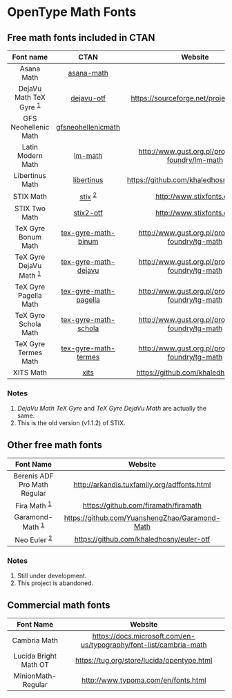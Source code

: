 # OpenType Math Fonts

## Free math fonts included in CTAN

|Font name|CTAN|Website|
|:-:|:-:|:-:|
| Asana Math | [asana-math](https://ctan.org/pkg/asana-math) | |
| DejaVu Math TeX Gyre <sup>[1](#1-1) | [dejavu-otf](https://ctan.org/pkg/dejavu-otf) | <https://sourceforge.net/projects/dejavu> |
| GFS Neohellenic Math | [gfsneohellenicmath](https://ctan.org/pkg/gfsneohellenicmath) | |
| Latin Modern Math | [lm-math](https://ctan.org/pkg/lm-math) | <http://www.gust.org.pl/projects/e-foundry/lm-math> |
| Libertinus Math | [libertinus](https://ctan.org/pkg/libertinus) | <https://github.com/khaledhosny/libertinus> |
| STIX Math | [stix](https://ctan.org/pkg/stix) <sup>[2](#1-2) | <http://www.stixfonts.org> |
| STIX Two Math | [stix2-otf](https://ctan.org/pkg/stix2-otf) | <http://www.stixfonts.org> |
| TeX Gyre Bonum Math | [tex-gyre-math-binum](https://ctan.org/pkg/tex-gyre-math-binum) | <http://www.gust.org.pl/projects/e-foundry/tg-math> |
| TeX Gyre DejaVu Math <sup>[1](#1-1) | [tex-gyre-math-dejavu](https://ctan.org/pkg/tex-gyre-math-dejavu) | <http://www.gust.org.pl/projects/e-foundry/tg-math> |
| TeX Gyre Pagella Math | [tex-gyre-math-pagella](https://ctan.org/pkg/tex-gyre-math-pagella) | <http://www.gust.org.pl/projects/e-foundry/tg-math> |
| TeX Gyre Schola Math | [tex-gyre-math-schola](https://ctan.org/pkg/tex-gyre-math-schola) | <http://www.gust.org.pl/projects/e-foundry/tg-math> |
| TeX Gyre Termes Math | [tex-gyre-math-termes](https://ctan.org/pkg/tex-gyre-math-termes) | <http://www.gust.org.pl/projects/e-foundry/tg-math> |
| XITS Math | [xits](https://ctan.org/pkg/xits) | <https://github.com/khaledhosny/xits> |

### Notes

1. <a name="1-1"></a> *DejaVu Math TeX Gyre* and *TeX Gyre DejaVu Math* are actually the same.
1. <a name="1-2"></a> This is the old version (v1.1.2) of STIX.

## Other free math fonts

|Font Name|Website|
|:-:|:-:|
| Berenis ADF Pro Math Regular | <http://arkandis.tuxfamily.org/adffonts.html> |
| Fira Math <sup>[1](#2-1) | <https://github.com/firamath/firamath> |
| Garamond-Math <sup>[1](#2-1) | <https://github.com/YuanshengZhao/Garamond-Math> |
| Neo Euler <sup>[2](#2-2)</sup> | <https://github.com/khaledhosny/euler-otf> |

### Notes

1. <a name="2-1"></a> Still under development.
1. <a name="2-2"></a> This project is abandoned.

## Commercial math fonts

|Font Name|Website|
|:-:|:-:|
| Cambria Math | <https://docs.microsoft.com/en-us/typography/font-list/cambria-math> |
| Lucida Bright Math OT | <https://tug.org/store/lucida/opentype.html> |
| MinionMath-Regular | <http://www.typoma.com/en/fonts.html> |
